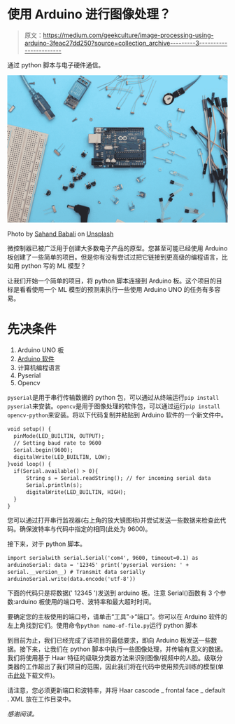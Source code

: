 # 使用 Arduino 进行图像处理？

> 原文：<https://medium.com/geekculture/image-processing-using-arduino-3feac27dd250?source=collection_archive---------3----------------------->

通过 python 脚本与电子硬件通信。

![](img/f37b43810097ce261749137579641ca9.png)

Photo by [Sahand Babali](https://unsplash.com/@sahandbabali?utm_source=medium&utm_medium=referral) on [Unsplash](https://unsplash.com?utm_source=medium&utm_medium=referral)

微控制器已被广泛用于创建大多数电子产品的原型。您甚至可能已经使用 Arduino 板创建了一些简单的项目。但是你有没有尝试过把它链接到更高级的编程语言，比如用 python 写的 ML 模型？

让我们开始一个简单的项目，将 python 脚本连接到 Arduino 板。这个项目的目标是看看使用一个 ML 模型的预测来执行一些使用 Arduino UNO 的任务有多容易。

# 先决条件

1.  Arduino UNO 板
2.  [Arduino 软件](https://www.arduino.cc/en/software)
3.  计算机编程语言
4.  Pyserial
5.  Opencv

`pyserial`是用于串行传输数据的 python 包，可以通过从终端运行`pip install pyserial`来安装。`opencv`是用于图像处理的软件包，可以通过运行`pip install opencv-python`来安装。将以下代码复制并粘贴到 Arduino 软件的一个新文件中。

```
void setup() {
  pinMode(LED_BUILTIN, OUTPUT);
  // Setting baud rate to 9600
  Serial.begin(9600);
  digitalWrite(LED_BUILTIN, LOW);
}void loop() {
  if(Serial.available() > 0){
      String s = Serial.readString(); // for incoming serial data
      Serial.println(s);
      digitalWrite(LED_BUILTIN, HIGH);
  }
}
```

您可以通过打开串行监视器(右上角的放大镜图标)并尝试发送一些数据来检查此代码。确保波特率与代码中指定的相同(此处为 9600)。

接下来，对于 python 脚本。

```
import serialwith serial.Serial('com4', 9600, timeout=0.1) as arduinoSerial: data = '12345' print('pyserial version: ' + serial.__version__) # Transmit data serially arduinoSerial.write(data.encode('utf-8'))
```

下面的代码只是将数据(' 12345 ')发送到 arduino 板。注意 Serial()函数有 3 个参数:arduino 板使用的端口号、波特率和最大超时时间。

要确定您的主板使用的端口号，请单击“工具”->“端口”。你可以在 Arduino 软件的左上角找到它们。使用命令`python name-of-file.py`运行 python 脚本

到目前为止，我们已经完成了该项目的最低要求，即向 Arduino 板发送一些数据。接下来，让我们在 python 脚本中执行一些图像处理，并传输有意义的数据。我们将使用基于 Haar 特征的级联分类器方法来识别图像/视频中的人脸。级联分类器的工作超出了我们项目的范围，因此我们将在代码中使用预先训练的模型(单击[此处](https://github.com/opencv/opencv/blob/master/data/haarcascades/haarcascade_frontalface_default.xml)下载文件)。

请注意，您必须更新端口和波特率，并将 Haar cascode _ frontal face _ default . XML 放在工作目录中。

*感谢阅读。*